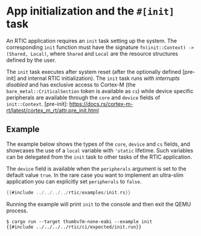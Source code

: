 # App initialization and the `#[init]` task

An RTIC application requires an `init` task setting up the system. The corresponding `init` function must have the
signature `fn(init::Context) -> (Shared, Local)`, where `Shared` and `Local` are the resource
structures defined by the user.

The `init` task executes after system reset (after the optionally defined [pre-init] and internal RTIC
initialization). The `init` task runs *with interrupts disabled* and has exclusive access to Cortex-M (the
`bare_metal::CriticalSection` token is available as `cs`) while device specific peripherals are available through
the `core` and `device` fields of `init::Context`.
[pre-init]: https://docs.rs/cortex-m-rt/latest/cortex_m_rt/attr.pre_init.html
## Example

The example below shows the types of the `core`, `device` and `cs` fields, and showcases the use of a `local` variable with `'static` lifetime. Such variables can be delegated from the `init` task to other tasks of the RTIC application.

The `device` field is available when the `peripherals` argument is set to the default value `true`.
In the rare case you want to implement an ultra-slim application you can explicitly set `peripherals` to `false`.

``` rust
{{#include ../../../../rtic/examples/init.rs}}
```

Running the example will print `init` to the console and then exit the QEMU process.

``` console
$ cargo run --target thumbv7m-none-eabi --example init
{{#include ../../../../rtic/ci/expected/init.run}}
```
